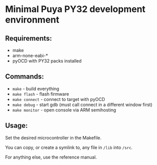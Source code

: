 # Minimal Puya PY32 development environment

## Requirements:
 - make
 - arm-none-eabi-*
 - pyOCD with PY32 packs installed


## Commands:
 - `make` - build everything
 - `make flash` - flash firmware
 - `make connect` - connect to target with pyOCD
 - `make debug` - start gdb (must call connect in a different window first)
 - `make monitor` - open console via ARM semihosting

## Usage:
Set the desired microcontroller in the Makefile.

You can copy, or create a symlink to, any file in `/lib` into `/src`.

For anything else, use the reference manual.
